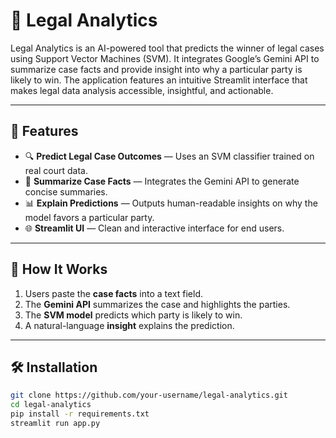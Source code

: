 # 🧠 Legal Analytics

Legal Analytics is an AI-powered tool that predicts the winner of legal cases using Support Vector Machines (SVM). It integrates Google’s Gemini API to summarize case facts and provide insight into why a particular party is likely to win. The application features an intuitive Streamlit interface that makes legal data analysis accessible, insightful, and actionable.

---

## 🚀 Features

- 🔍 **Predict Legal Case Outcomes** — Uses an SVM classifier trained on real court data.
- 🧾 **Summarize Case Facts** — Integrates the Gemini API to generate concise summaries.
- 📊 **Explain Predictions** — Outputs human-readable insights on why the model favors a particular party.
- 🌐 **Streamlit UI** — Clean and interactive interface for end users.

---
## 🧠 How It Works

1. Users paste the **case facts** into a text field.
2. The **Gemini API** summarizes the case and highlights the parties.
3. The **SVM model** predicts which party is likely to win.
4. A natural-language **insight** explains the prediction.

---

## 🛠️ Installation

```bash
git clone https://github.com/your-username/legal-analytics.git
cd legal-analytics
pip install -r requirements.txt
streamlit run app.py
